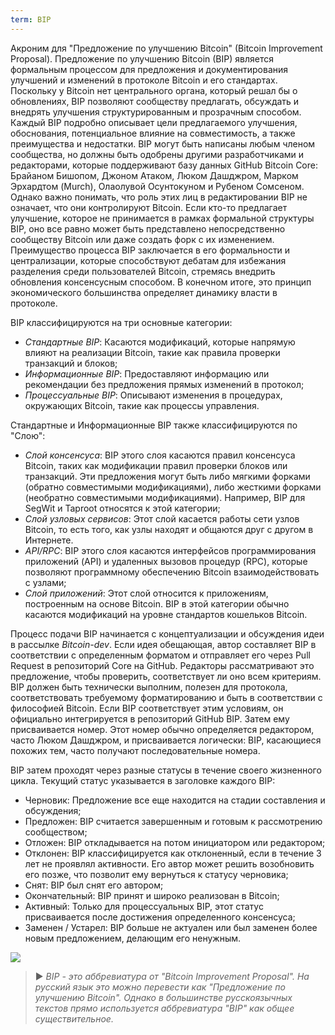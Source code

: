 ```yaml
---
term: BIP
---
```


Акроним для "Предложение по улучшению Bitcoin" (Bitcoin Improvement Proposal). Предложение по улучшению Bitcoin (BIP) является формальным процессом для предложения и документирования улучшений и изменений в протоколе Bitcoin и его стандартах. Поскольку у Bitcoin нет центрального органа, который решал бы о обновлениях, BIP позволяют сообществу предлагать, обсуждать и внедрять улучшения структурированным и прозрачным способом. Каждый BIP подробно описывает цели предлагаемого улучшения, обоснования, потенциальное влияние на совместимость, а также преимущества и недостатки. BIP могут быть написаны любым членом сообщества, но должны быть одобрены другими разработчиками и редакторами, которые поддерживают базу данных GitHub Bitcoin Core: Брайаном Бишопом, Джоном Атаком, Люком Дашджром, Марком Эрхардтом (Murch), Олаолувой Осунтокуном и Рубеном Сомсеном. Однако важно понимать, что роль этих лиц в редактировании BIP не означает, что они контролируют Bitcoin. Если кто-то предлагает улучшение, которое не принимается в рамках формальной структуры BIP, оно все равно может быть представлено непосредственно сообществу Bitcoin или даже создать форк с их изменением. Преимущество процесса BIP заключается в его формальности и централизации, которые способствуют дебатам для избежания разделения среди пользователей Bitcoin, стремясь внедрить обновления консенсусным способом. В конечном итоге, это принцип экономического большинства определяет динамику власти в протоколе.

BIP классифицируются на три основные категории:
* *Стандартные BIP*: Касаются модификаций, которые напрямую влияют на реализации Bitcoin, такие как правила проверки транзакций и блоков;
* *Информационные BIP*: Предоставляют информацию или рекомендации без предложения прямых изменений в протокол;
* *Процессуальные BIP*: Описывают изменения в процедурах, окружающих Bitcoin, такие как процессы управления.

Стандартные и Информационные BIP также классифицируются по "Слою":
* *Слой консенсуса*: BIP этого слоя касаются правил консенсуса Bitcoin, таких как модификации правил проверки блоков или транзакций. Эти предложения могут быть либо мягкими форками (обратно совместимыми модификациями), либо жесткими форками (необратно совместимыми модификациями). Например, BIP для SegWit и Taproot относятся к этой категории;
* *Слой узловых сервисов*: Этот слой касается работы сети узлов Bitcoin, то есть того, как узлы находят и общаются друг с другом в Интернете.
* *API/RPC*: BIP этого слоя касаются интерфейсов программирования приложений (API) и удаленных вызовов процедур (RPC), которые позволяют программному обеспечению Bitcoin взаимодействовать с узлами;
* *Слой приложений*: Этот слой относится к приложениям, построенным на основе Bitcoin. BIP в этой категории обычно касаются модификаций на уровне стандартов кошельков Bitcoin.

Процесс подачи BIP начинается с концептуализации и обсуждения идеи в рассылке *Bitcoin-dev*. Если идея обещающая, автор составляет BIP в соответствии с определенным форматом и отправляет его через Pull Request в репозиторий Core на GitHub. Редакторы рассматривают это предложение, чтобы проверить, соответствует ли оно всем критериям. BIP должен быть технически выполним, полезен для протокола, соответствовать требуемому форматированию и быть в соответствии с философией Bitcoin. Если BIP соответствует этим условиям, он официально интегрируется в репозиторий GitHub BIP. Затем ему присваивается номер. Этот номер обычно определяется редактором, часто Люком Дашджром, и присваивается логически: BIP, касающиеся похожих тем, часто получают последовательные номера.

BIP затем проходят через разные статусы в течение своего жизненного цикла. Текущий статус указывается в заголовке каждого BIP:
* Черновик: Предложение все еще находится на стадии составления и обсуждения;
* Предложен: BIP считается завершенным и готовым к рассмотрению сообществом;
* Отложен: BIP откладывается на потом инициатором или редактором;
* Отклонен: BIP классифицируется как отклоненный, если в течение 3 лет не проявлял активности. Его автор может решить возобновить его позже, что позволит ему вернуться к статусу черновика;
* Снят: BIP был снят его автором;
* Окончательный: BIP принят и широко реализован в Bitcoin;
* Активный: Только для процессуальных BIP, этот статус присваивается после достижения определенного консенсуса;
* Заменен / Устарел: BIP больше не актуален или был заменен более новым предложением, делающим его ненужным.

![](../../dictionnaire/assets/25.png)

> ► *BIP - это аббревиатура от "Bitcoin Improvement Proposal". На русский язык это можно перевести как "Предложение по улучшению Bitcoin". Однако в большинстве русскоязычных текстов прямо используется аббревиатура "BIP" как общее существительное.*